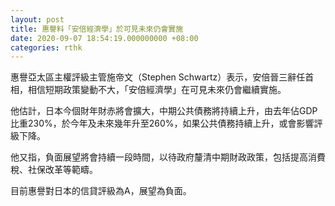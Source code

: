 ```yaml
---
layout: post
title: 惠譽料「安倍經濟學」於可見未來仍會實施
date: 2020-09-07 18:54:19.000000000 +08:00
categories: rthk
---
```


惠譽亞太區主權評級主管施帝文（Stephen Schwartz）表示，安倍晉三辭任首相，相信短期政策變動不大，「安倍經濟學」在可見未來仍會繼續實施。

他估計，日本今個財年財赤將會擴大，中期公共債務將持續上升，由去年佔GDP比重230%，於今年及未來幾年升至260%，如果公共債務持續上升，或會影響評級下降。

他又指，負面展望將會持續一段時間，以待政府釐清中期財政政策，包括提高消費稅、社保改革等範疇。

目前惠譽對日本的信貸評級為A，展望為負面。
